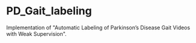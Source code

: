 # PD_Gait_labeling
Implementation of "Automatic Labeling of Parkinson’s Disease Gait
Videos with Weak Supervision".
